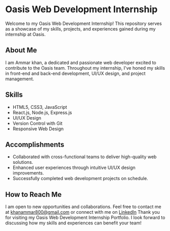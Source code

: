 # Oasis Web Development Internship

Welcome to my Oasis Web Development Internship! This repository serves as a showcase of my skills, projects, and experiences gained during my internship at Oasis. 

## About Me

I am Ammar khan, a dedicated and passionate web developer excited to contribute to the Oasis team. Throughout my internship, I've honed my skills in front-end and back-end development, UI/UX design, and project management.

## Skills

- HTML5, CSS3, JavaScript
- React.js, Node.js, Express.js
- UI/UX Design
- Version Control with Git
- Responsive Web Design
  

## Accomplishments

- Collaborated with cross-functional teams to deliver high-quality web solutions.
- Enhanced user experiences through intuitive UI/UX design improvements.
- Successfully completed web development projects on schedule.

## How to Reach Me

I am open to new opportunities and collaborations. Feel free to contact me at khanammar800@gmail.com or connect with me on [LinkedIn](www.linkedin.com/in/ammar-khan-698747279.)
Thank you for visiting my Oasis Web Development Internship Portfolio. I look forward to discussing how my skills and experiences can benefit your team!
